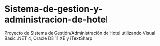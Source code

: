 # Sistema-de-gestion-y-administracion-de-hotel
Proyecto de Sistema de Gestión/Administración de Hotel utilizando Visual Basic .NET 4, Oracle DB 11 XE y iTextSharp
